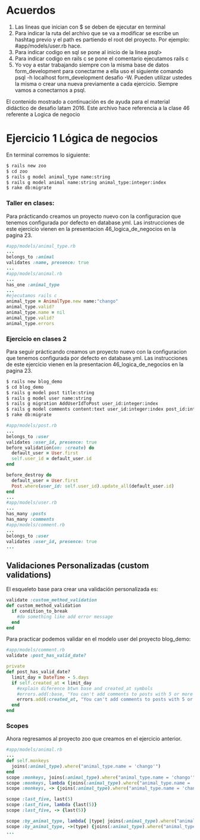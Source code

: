 # Acuerdos
1. Las lineas que inician con $ se deben de ejecutar en terminal
2. Para indicar la ruta del archivo que se va a modificar se escribe un hashtag previo y el path es partiendo el root del proyecto. Por ejemplo: #app/models/user.rb hace.
3. Para indicar codigo en sql se pone al inicio de la linea psql>
4. Para indicar codigo en rails c se pone el comentario ejecutamos rails c
5. Yo voy a estar trabajando siempre con la misma base de datos form_development para conectarme a ella uso el siguiente comando psql -h localhost form_development  desafio  -W. Pueden utilizar ustedes la misma o crear una nueva previamente a cada ejercicio. Siempre vamos a conectarnos a psql.

El contenido mostrado a continuación es de ayuda para el material didáctico de desafio latam 2016. Este archivo hace referencia a la clase
46 referente a Logica de negocio

# Ejercicio 1 Lógica de negocios
En terminal corremos lo siguiente:
```bash
$ rails new zoo
$ cd zoo
$ rails g model animal_type name:string
$ rails g model animal name:string animal_type:integer:index
$ rake db:migrate
```
### Taller en clases:
Para prácticando creamos un proyecto nuevo con la configuracion que tenemos configurada por defecto en database.yml. Las instrucciones de este ejercicio vienen en la presentacion 46_logica_de_negocios en la pagina 23.
```ruby
#app/models/animal_type.rb
...
belongs_to :animal
validates :name, presence: true
...
#app/models/animal.rb
...
has_one :animal_type
...
#ejecutamos rails c
animal_type = AnimalType.new name:"chango"
animal_type.valid?
animal_type.name = nil
animal_type.valid?
animal_type.errors
```

### Ejercicio en clases 2
Para seguir prácticando creamos un proyecto nuevo con la configuracion que tenemos configurada por defecto en database.yml. Las instrucciones de este ejercicio vienen en la presentacion 46_logica_de_negocios en la pagina 23.
```bash
$ rails new blog_demo
$ cd blog_demo
$ rails g model post title:string
$ rails g model user name:string
$ rails g migration AddUserIdToPost user_id:integer:index
$ rails g model comments content:text user_id:integer:index post_id:integer:index
$ rake db:migrate
```

```ruby
#app/models/post.rb
...
belongs_to :user
validates :user_id, presence: true
before_validation(on: :create) do
  default_user = User.first
  self.user_id = default_user.id
end

before_destroy do
  default_user = User.first
  Post.where(user_id: self.user_id).update_all(default_user.id)
end
...
#app/models/user.rb
...
has_many :posts
has_many :comments
#app/models/comment.rb
...
belongs_to :user
validates :user_id, presence: true
...
```
## Validaciones Personalizadas (custom validations)
El esqueleto base para crear una validación personalizada es:
```ruby
validate :custom_method_validation
def custom_method_validation
  if condition_to_break
    #do something like add error message
  end
end
```

Para practicar podemos validar en el modelo user del proyecto blog_demo:

```ruby
#app/models/comment.rb
validate :post_has_valid_date?

private
def post_has_valid_date?
  limit_day = DateTime - 5.days
  if self.created_at < limit_day
    #explain diference btwn base and created_at symbols
    #errors.add(:base, "You can't add comments to posts with 5 or more days of created age")
    errors.add(:created_at, "You can't add comments to posts with 5 or more days of creation date")
  end
end
```

### Scopes
Ahora regresamos al proyecto zoo que creamos en el ejercicio anterior.
```ruby
#app/models/animal.rb
...
def self.monkeys
  joins(:animal_type).where("animal_type.name = 'chango'")
end
scope :monkeys, joins(:animal_type).where("animal_type.name = 'chango'")
scope :monkeys, lambda {joins(:animal_type).where("animal_type.name = 'chango'")}
scope :monkeys, -> {joins(:animal_type).where("animal_type.name = 'chango'")}

scope :last_five, last(5)
scope :last_five, lambda {last(5)}
scope :last_five, -> {last(5)}

scope :by_animal_type, lambda{ |type| joins(:animal_type).where("animal_type.name = #{type}") }
scope :by_animal_type, ->(type) {joins(:animal_type).where("animal_type.name = #{type}") }
...
```
